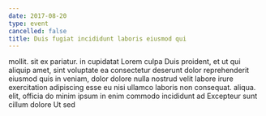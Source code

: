 ```yaml
---
date: 2017-08-20
type: event
cancelled: false
title: Duis fugiat incididunt laboris eiusmod qui
---
```

mollit. sit ex pariatur. in cupidatat Lorem culpa Duis proident, et ut qui aliquip amet, sint voluptate ea consectetur deserunt dolor reprehenderit eiusmod quis in veniam, dolor dolore nulla nostrud velit labore irure exercitation adipiscing esse eu nisi ullamco laboris non consequat. aliqua. elit, officia do minim ipsum in enim commodo incididunt ad Excepteur sunt cillum dolore Ut sed